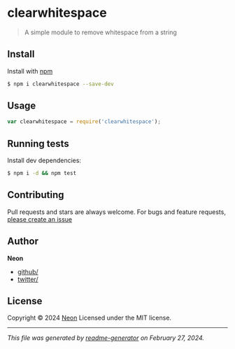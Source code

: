 # clearwhitespace

> A simple module to remove whitespace from a string

## Install

Install with [npm](https://www.npmjs.com/)

```sh
$ npm i clearwhitespace --save-dev
```

## Usage

```js
var clearwhitespace = require('clearwhitespace');
```

## Running tests

Install dev dependencies:

```sh
$ npm i -d && npm test
```

## Contributing

Pull requests and stars are always welcome. For bugs and feature requests, [please create an issue](https://github.com/NeonGamerBot-QK/clearwhitespace/issues)

## Author

**Neon**

* [github/](https://github.com/)
* [twitter/](http://twitter.com/)

## License

Copyright © 2024 [Neon](#Neon)
Licensed under the MIT license.

***

_This file was generated by [readme-generator](https://github.com/jonschlinkert/readme-generator) on February 27, 2024._

